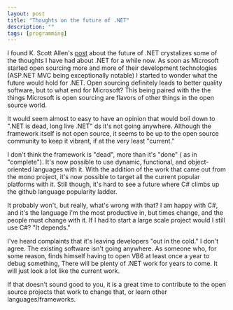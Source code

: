 ```yaml
---
layout: post
title: "Thoughts on the future of .NET"
description: ""
tags: [programming]
---
```


I found K. Scott Allen's [post](http://odetocode.com/blogs/scott/archive/2013/05/15/where-is-net-headed.aspx) about the future of .NET crystalizes some of the thoughts I have had about .NET for a while now. As soon as Microsoft started open sourcing more and more of their development technologies (ASP.NET MVC being exceptionally notable) I started to wonder what the future would hold for .NET. Open sourcing definitely leads to better quality software, but to what end for Microsoft?  This being paired with the the things Microsoft is open sourcing are flavors of other things in the open source world.

It would seem almost to easy to have an opinion that would boil down to ".NET is dead, long live .NET" ds it's not going anywhere.  Although the framework itself is not open source, it seems to be up to the open source community to keep it vibrant, if at the very least "current."  

I don't think the framework is "dead", more than it's "done" ( as in "complete"). It's now possible to use dynamic, functional, and object-oriented languages with it.  With the addition of the work that came out from the mono project,  it's now possible to target all the current popular platforms with it. Still though, it's hard to see a future where C# climbs up the github language popularity ladder.

It probably won't, but really, what's wrong with that?  I am happy with C#, and it's the language i'm the most productive in, but times change, and the people must change with it.  If I had to start a large scale project would I still use C#? "It depends."

I've heard complaints that it's leaving developers "out in the cold."  I don't agree.  The existing software isn't going anywhere.  As someone who, for some reason, finds himself having to open VB6 at least once a year to debug something, There will be plenty of .NET work for years to come.  It will just look a lot like the current work.

If that doesn't sound good to you, it is a great time to contribute to the open source projects that work to change that, or learn other languages/frameworks.
